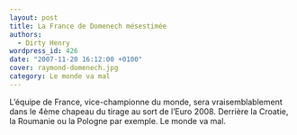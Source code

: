 ```yaml
---
layout: post
title: La France de Domenech mésestimée
authors:
  - Dirty Henry
wordpress_id: 426
date: "2007-11-20 16:12:00 +0100"
cover: raymond-domenech.jpg
category: Le monde va mal
---
```


L’équipe de France, vice-championne du monde, sera vraisemblablement dans le
4ème chapeau du tirage au sort de l’Euro 2008. Derrière la Croatie, la Roumanie
ou la Pologne par exemple. Le monde va mal.
